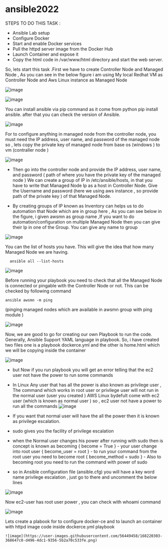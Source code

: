 # ansible2022

STEPS TO DO THIS TASK :
- Ansible Lab setup
- Configure Docker
- Start and enable Docker services
- Pull the httpd server image from the Docker Hub
- Launch Container and expose it
- Copy the html code in /var/www/html directory and start the web server.

So, lets start this task .First we have to create Controller Node and Managed Node , As you can see in the below figure i am using My local Redhat VM as Controller Node and Aws Linux instance as Managed Node

![image](https://user-images.githubusercontent.com/56449458/168218971-fac60133-0577-478f-bf45-b71104bcd731.png)

![image](https://user-images.githubusercontent.com/56449458/168219038-f9c7efad-4782-412f-af9e-43e86b52504d.png)

You can install ansible via pip command as it come from python pip install ansible. after that you can check the version of Ansible.

![image](https://user-images.githubusercontent.com/56449458/168219328-a4d7b050-3a85-4b9f-a991-f94cd1b2cd06.png)

For to configure anything in managed node from the controller node, you must need the IP address, user name, and password of the managed node 
so , lets copy the private key of managed node from base os (windows ) to vm (contraller node )

![image](https://user-images.githubusercontent.com/56449458/168219359-c3a33724-ce2b-4d1e-98c7-f7a695bafbd4.png)

- Then go into the controller node and provide the IP address, user name, and password ( path of where you have the private key of the managed node )
We can create a group of IP in /etc/ansible/hosts, in that you have to write that Managed Node Ip as a host in Controller Node. Give the Username and password (here we using aws instance , so provide path of the private key ) of that Managed Node.

- By creating groups of IP known as Inventory can helps us to do automation that Node which are in group here , As you can see below in the figure, i given awsmn as group name ,If you want to do automation/configuration on multiple Managed Node then you can give their Ip in one of the Group. You can give any name to group

![image](https://user-images.githubusercontent.com/56449458/168219551-941c9e59-4216-4980-a3d0-bee49b69cc46.png)

You can the list of hosts you have. This will give the idea that how many Managed Node we are having. 
            
      ansible all --list-hosts
![image](https://user-images.githubusercontent.com/56449458/168219694-b86a3cc0-a343-4205-b5fc-769bf09092b8.png)

Before running your playbook you need to check that all the Managed Node is connected or pingable with the Controller Node or not. This can be checked by following command

    ansible awsmn -m ping 
(pinging managed nodes which are available in awsmn group with ping module )

![image](https://user-images.githubusercontent.com/56449458/168219785-cb5912db-396d-4b0b-8b04-c582d2bf314e.png)

Now, we are good to go for creating our own Playbook to run the code. Generally, Ansible Support YAML language in playbook. So, i have created two files one is a playbook dockerce.yml and the other is home.html which we will be copying inside the container

![image](https://user-images.githubusercontent.com/56449458/168219817-d127341e-62a3-4702-ba15-15f04e685f32.png)

- but Now if you run playbook you will get an error telling that the ec2 user not have the power to run some commands

- In Linux Any user that has all the power is also known as privilege user , The command which works in root user or privilege user will not run in the normal user (user you created ) AWS Linux bydefult come with ec2 user (which is known as normal user ) so , ec2 user not have a power to run all the commands
![image](https://user-images.githubusercontent.com/56449458/168219942-83de6020-81db-4c84-9e41-515eca4ed208.png)

- If you want that normal user will have the all the power then it is known as privilege escalation.
- sudo gives you the facility of privilege escalation
- when the Normal user changes his power after running with sudo then is concept is known as becoming
{ become = True } - your user change into root user { become_user = root } - to run your command from the root user you need to become root { become_method = sudo } - Also to becoming root you need to run the command with power of sudo
- so in Ansible configuration file (ansible.cfg) you will have a key word name privilege escalation , just go to there and uncomment the below lines

 ![image](https://user-images.githubusercontent.com/56449458/168220067-26eae72d-85a8-4f2c-aecc-c2b34c236d73.png)
 
Now ec2-user has root user power , you can check with whoami command

![image](https://user-images.githubusercontent.com/56449458/168220211-f1d4ca93-7fc4-4ebe-87c1-12c6d9e44ccf.png)

Lets create a plabook for to configure docker-ce and to launch an container with httpd image
code inside dockerce.yml playbook

    ![image](https://user-images.githubusercontent.com/56449458/168220303-368647c0-d496-4dc1-9356-5b2a70c533fe.png)

  


